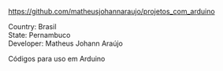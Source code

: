 https://github.com/matheusjohannaraujo/projetos_com_arduino

Country: Brasil<br>
State: Pernambuco<br>
Developer: Matheus Johann Araújo<br>

Códigos para uso em Arduino
